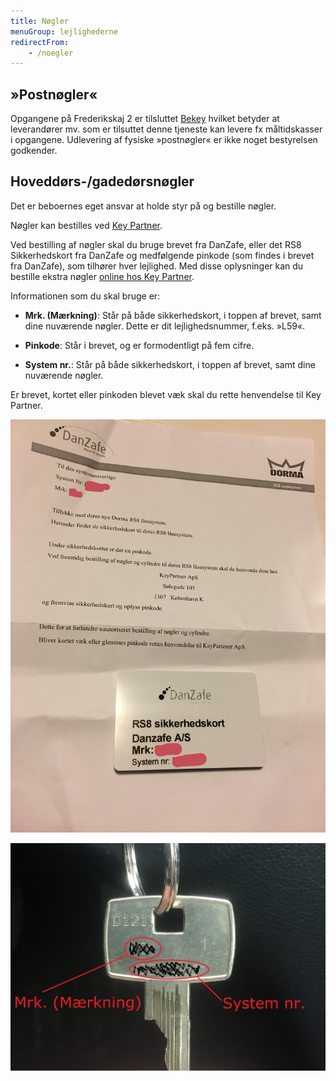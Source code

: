 ```yaml
---
title: Nøgler
menuGroup: lejlighederne
redirectFrom:
    - /noegler
---
```

## »Postnøgler«

Opgangene på Frederikskaj&nbsp;2 er tilsluttet [Bekey](https://www.bekey.dk/beboer/) hvilket betyder at leverandører mv. som er tilsuttet denne tjeneste kan levere fx måltidskasser i opgangene. Udlevering af fysiske »postnøgler« er ikke noget bestyrelsen godkender.

## Hoveddørs-/gadedørsnøgler

Det er beboernes eget ansvar at holde styr på og bestille nøgler.

Nøgler kan bestilles ved [Key Partner](https://keypartner.dk/system/).

Ved bestilling af nøgler skal du bruge brevet fra DanZafe, eller det RS8 Sikkerhedskort fra DanZafe og medfølgende pinkode (som findes i brevet fra DanZafe), som tilhører hver lejlighed. Med disse oplysninger kan du bestille ekstra nøgler [online hos Key Partner](https://keypartner.dk/system/).

Informationen som du skal bruge er:

- **Mrk. (Mærkning)**: Står på både sikkerhedskort, i toppen af brevet, samt dine nuværende nøgler. Dette er dit lejlighedsnummer, f.eks. »L59«.

- **Pinkode**: Står i brevet, og er formodentligt på fem cifre.

- **System nr.**: Står på både sikkerhedskort, i toppen af brevet, samt dine nuværende nøgler.

Er brevet, kortet eller pinkoden blevet væk skal du rette henvendelse til Key Partner.

![Brev fra DanZafe og RS8 sikkerhedskort](dan-zafe.jpg)

![Systemnøgle](noegle.png)
